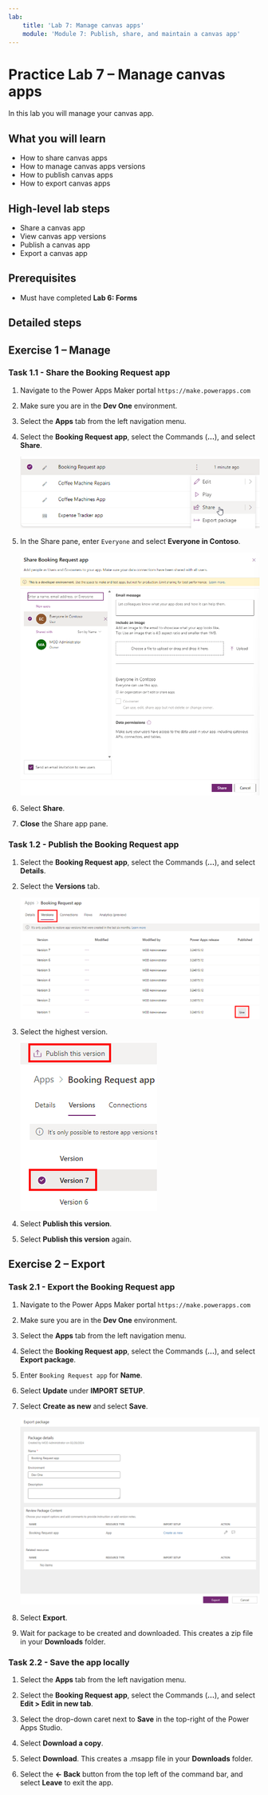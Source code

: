 ```yaml
---
lab:
    title: 'Lab 7: Manage canvas apps'
    module: 'Module 7: Publish, share, and maintain a canvas app'
---
```


# Practice Lab 7 – Manage canvas apps

In this lab you will manage your canvas app.

## What you will learn

- How to share canvas apps
- How to manage canvas apps versions
- How to publish canvas apps
- How to export canvas apps

## High-level lab steps

- Share a canvas app
- View canvas app versions
- Publish a canvas app
- Export a canvas app
  
## Prerequisites

- Must have completed **Lab 6: Forms**

## Detailed steps

## Exercise 1 – Manage

### Task 1.1 - Share the Booking Request app

1. Navigate to the Power Apps Maker portal `https://make.powerapps.com`

1. Make sure you are in the **Dev One** environment.

1. Select the **Apps** tab from the left navigation menu.

1. Select the **Booking Request app**, select the Commands (**...**), and select **Share**.

    ![Screenshot of share action for an app.](../media/share-app-action.png)

1. In the Share pane, enter `Everyone` and select **Everyone in Contoso**.

    ![Screenshot of share app pane.](../media/share-app-pane.png)

1. Select **Share**.

1. **Close** the Share app pane.


### Task 1.2 - Publish the Booking Request app

1. Select the **Booking Request app**, select the Commands (**...**), and select **Details**.

1. Select the **Versions** tab.

    ![Screenshot of app versions.](../media/app-versions.png)

1. Select the highest version.

    ![Screenshot of publishing latest version.](../media/app-publish.png)

1. Select **Publish this version**.

1. Select **Publish this version** again.


## Exercise 2 – Export

### Task 2.1 - Export the Booking Request app

1. Navigate to the Power Apps Maker portal `https://make.powerapps.com`

1. Make sure you are in the **Dev One** environment.

1. Select the **Apps** tab from the left navigation menu.

1. Select the **Booking Request app**, select the Commands (**...**), and select **Export package**.

1. Enter `Booking Request app` for **Name**.

1. Select **Update** under **IMPORT SETUP**.

1. Select **Create as new** and select **Save**.

    ![Screenshot of export app page.](../media/export-package.png)

1. Select **Export**.

1. Wait for package to be created and downloaded. This creates a zip file in your **Downloads** folder.


### Task 2.2 - Save the app locally

1. Select the **Apps** tab from the left navigation menu.

1. Select the **Booking Request app**, select the Commands (**...**), and select **Edit > Edit in new tab**.

1. Select the drop-down caret next to **Save** in the top-right of the Power Apps Studio.

1. Select **Download a copy**.

1. Select **Download**.  This creates a .msapp file in your **Downloads** folder.

1. Select the **<- Back** button from the top left of the command bar, and select **Leave** to exit the app.

